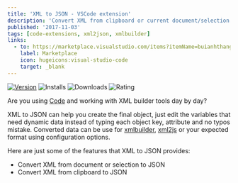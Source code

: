 ```yaml
---
title: 'XML to JSON - VSCode extension'
description: 'Convert XML from clipboard or current document/selection to JSON'
published: '2017-11-03'
tags: [code-extensions, xml2json, xmlbuilder]
links:
  - to: https://marketplace.visualstudio.com/items?itemName=buianhthang.xml2json
    label: Marketplace
    icon: hugeicons:visual-studio-code
    target: _blank
---
```


[![Version](https://img.shields.io/visual-studio-marketplace/v/buianhthang.xml2json?style=for-the-badge&logo=visual-studio-code)](https://marketplace.visualstudio.com/items?itemName=buianhthang.xml2json) ![Installs](https://img.shields.io/visual-studio-marketplace/i/buianhthang.xml2json?style=for-the-badge) ![Downloads](https://img.shields.io/visual-studio-marketplace/d/buianhthang.xml2json?style=for-the-badge) ![Rating](https://img.shields.io/visual-studio-marketplace/r/buianhthang.xml2json?style=for-the-badge)

Are you using [Code](https://code.visualstudio.com/) and working with XML builder tools day by day?

XML to JSON can help you create the final object, just edit the variables that need dynamic data instead of typing each object key, attribute and no typos mistake. Converted data can be use for [xmlbuilder](https://www.npmjs.com/package/xmlbuilder), [xml2js](https://npmjs.com/package/xml2js) or your expected format using configuration options.

Here are just some of the features that XML to JSON provides:

- Convert XML from document or selection to JSON
- Convert XML from clipboard to JSON
